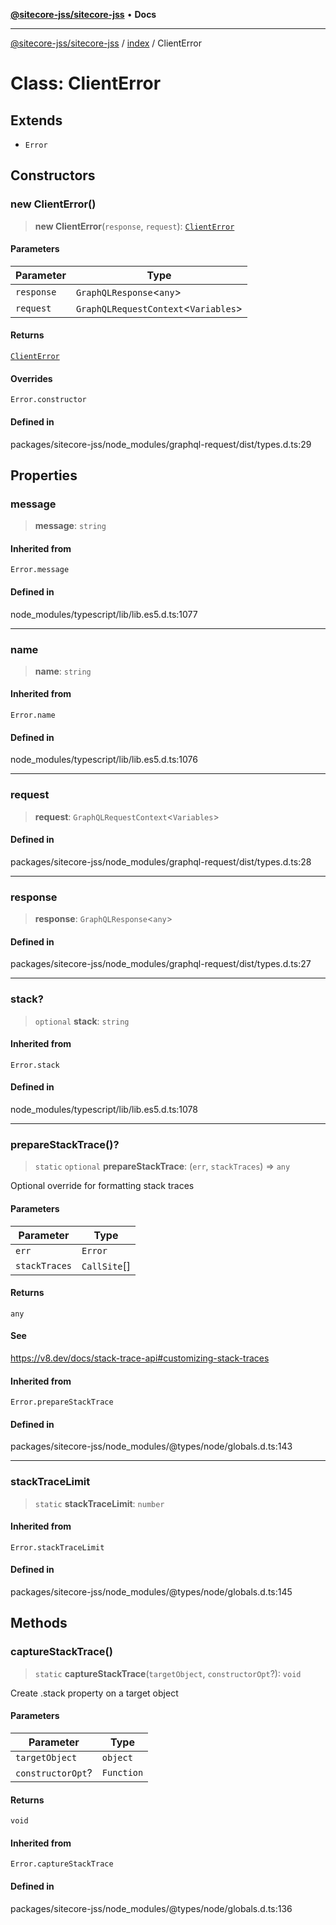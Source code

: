 [**@sitecore-jss/sitecore-jss**](../../README.md) • **Docs**

***

[@sitecore-jss/sitecore-jss](../../README.md) / [index](../README.md) / ClientError

# Class: ClientError

## Extends

- `Error`

## Constructors

### new ClientError()

> **new ClientError**(`response`, `request`): [`ClientError`](ClientError.md)

#### Parameters

| Parameter | Type |
| ------ | ------ |
| `response` | `GraphQLResponse`\<`any`\> |
| `request` | `GraphQLRequestContext`\<`Variables`\> |

#### Returns

[`ClientError`](ClientError.md)

#### Overrides

`Error.constructor`

#### Defined in

packages/sitecore-jss/node\_modules/graphql-request/dist/types.d.ts:29

## Properties

### message

> **message**: `string`

#### Inherited from

`Error.message`

#### Defined in

node\_modules/typescript/lib/lib.es5.d.ts:1077

***

### name

> **name**: `string`

#### Inherited from

`Error.name`

#### Defined in

node\_modules/typescript/lib/lib.es5.d.ts:1076

***

### request

> **request**: `GraphQLRequestContext`\<`Variables`\>

#### Defined in

packages/sitecore-jss/node\_modules/graphql-request/dist/types.d.ts:28

***

### response

> **response**: `GraphQLResponse`\<`any`\>

#### Defined in

packages/sitecore-jss/node\_modules/graphql-request/dist/types.d.ts:27

***

### stack?

> `optional` **stack**: `string`

#### Inherited from

`Error.stack`

#### Defined in

node\_modules/typescript/lib/lib.es5.d.ts:1078

***

### prepareStackTrace()?

> `static` `optional` **prepareStackTrace**: (`err`, `stackTraces`) => `any`

Optional override for formatting stack traces

#### Parameters

| Parameter | Type |
| ------ | ------ |
| `err` | `Error` |
| `stackTraces` | `CallSite`[] |

#### Returns

`any`

#### See

https://v8.dev/docs/stack-trace-api#customizing-stack-traces

#### Inherited from

`Error.prepareStackTrace`

#### Defined in

packages/sitecore-jss/node\_modules/@types/node/globals.d.ts:143

***

### stackTraceLimit

> `static` **stackTraceLimit**: `number`

#### Inherited from

`Error.stackTraceLimit`

#### Defined in

packages/sitecore-jss/node\_modules/@types/node/globals.d.ts:145

## Methods

### captureStackTrace()

> `static` **captureStackTrace**(`targetObject`, `constructorOpt`?): `void`

Create .stack property on a target object

#### Parameters

| Parameter | Type |
| ------ | ------ |
| `targetObject` | `object` |
| `constructorOpt`? | `Function` |

#### Returns

`void`

#### Inherited from

`Error.captureStackTrace`

#### Defined in

packages/sitecore-jss/node\_modules/@types/node/globals.d.ts:136
